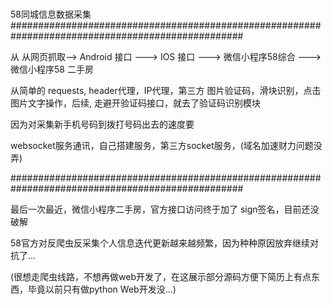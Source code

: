 #
58同城信息数据采集
##################################################################################################

从 从网页抓取--> Android 接口 ---> IOS 接口  ---> 微信小程序58综合  ---> 微信小程序58 二手房

从简单的 requests, header代理，IP代理，第三方 图片验证码，滑块识别，点击图片文字操作，后续, 走避开验证码接口，就去了验证码识别模块

因为对采集新手机号码到拨打号码出去的速度要

websocket服务通讯，自己搭建服务，第三方socket服务，(域名加速财力问题没弄)

##################################################################################################

最后一次最近，微信小程序二手房，官方接口访问终于加了 sign签名，目前还没破解

58官方对反爬虫反采集个人信息迭代更新越来越频繁，因为种种原因放弃继续对抗了...



(很想走爬虫线路，不想再做web开发了，在这展示部分源码方便下简历上有点东西，毕竟以前只有做python Web开发没...)


